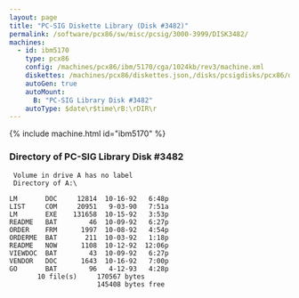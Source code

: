 ```yaml
---
layout: page
title: "PC-SIG Diskette Library (Disk #3482)"
permalink: /software/pcx86/sw/misc/pcsig/3000-3999/DISK3482/
machines:
  - id: ibm5170
    type: pcx86
    config: /machines/pcx86/ibm/5170/cga/1024kb/rev3/machine.xml
    diskettes: /machines/pcx86/diskettes.json,/disks/pcsigdisks/pcx86/diskettes.json
    autoGen: true
    autoMount:
      B: "PC-SIG Library Disk #3482"
    autoType: $date\r$time\rB:\rDIR\r
---
```


{% include machine.html id="ibm5170" %}

### Directory of PC-SIG Library Disk #3482

     Volume in drive A has no label
     Directory of A:\

    LM       DOC     12814  10-16-92   6:48p
    LIST     COM     20951   9-03-90   7:51a
    LM       EXE    131658  10-15-92   3:53p
    README   BAT        46  10-09-92   6:27p
    ORDER    FRM      1997  10-08-92   4:54p
    ORDERME  BAT       211  10-03-92   1:18p
    README   NOW      1108  10-12-92  12:06p
    VIEWDOC  BAT        43  10-09-92   6:27p
    VENDOR   DOC      1643  10-16-92   7:00p
    GO       BAT        96   4-12-93   4:28p
           10 file(s)     170567 bytes
                          145408 bytes free
